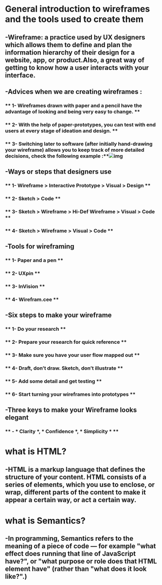 # General introduction to wireframes and the tools used to create them
## -Wireframe: a practice used by UX designers which allows them to define and plan the information hierarchy of their design for a website, app, or product.Also, a great way of getting to know how a user interacts with your interface.
## -Advices when we are creating wireframes :
### ** 1- Wireframes drawn with paper and a pencil have the advantage of looking and being very easy to change. **
### ** 2- With the help of paper-prototypes, you can test with end users at every stage of ideation and design. **
### ** 3- Switching later to software (after initially hand-drawing your wireframe) allows you to keep track of more detailed decisions, check the following example :**![img](https://d33wubrfki0l68.cloudfront.net/dbb80f2f6a5dafa25f702ad00bc429057fb59cec/52716/en/blog/uploads/versions/samuel-student-wireframe---x----972-715x---.png) 
## -Ways or steps that designers use
### ** 1- Wireframe > Interactive Prototype > Visual > Design **
### ** 2- Sketch > Code **
### ** 3- Sketch > Wireframe > Hi-Def Wireframe > Visual > Code **
### ** 4- Sketch > Wireframe > Visual > Code **
## -Tools for wireframing
### ** 1- Paper and a pen **
### ** 2- UXpin **
### ** 3- InVision **
### ** 4- Wirefram.cee **
## -Six steps to make your wireframe
### ** 1- Do your research **
### ** 2- Prepare your research for quick reference **
### ** 3- Make sure you have your user flow mapped out **
### ** 4- Draft, don’t draw. Sketch, don’t illustrate **
### ** 5- Add some detail and get testing **
### ** 6- Start turning your wireframes into prototypes **
## -Three keys to make your Wireframe looks elegant
### ** - * Clarity *, * Confidence *, * Simplicity * **
# what is HTML?
## -HTML is a markup language that defines the structure of your content. HTML consists of a series of elements, which you use to enclose, or wrap, different parts of the content to make it appear a certain way, or act a certain way. 
# what is Semantics?
## -In programming, Semantics refers to the meaning of a piece of code — for example "what effect does running that line of JavaScript have?", or "what purpose or role does that HTML element have" (rather than "what does it look like?".)







